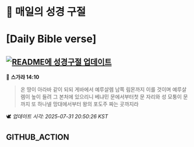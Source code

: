 # 🙏 매일의 성경 구절
# [Daily Bible verse]
## [![README에 성경구절 업데이트](https://github.com/DONGSUKA/first_test/actions/workflows/update-readme-bible.yml/badge.svg)](https://github.com/DONGSUKA/first_test/actions/workflows/update-readme-bible.yml)
<!-- START_BIBLE_VERSE -->
📖 **스가랴 14:10**
> 온 땅이 아라바 같이 되되 게바에서 예루살렘 남쪽 림몬까지 이를 것이며 예루살렘이 높이 들려 그 본처에 있으리니 베냐민 문에서부터첫 문 자리와 성 모퉁이 문까지 또 하나넬 망대에서부터 왕의 포도주 짜는 곳까지라

🕊️ _업데이트 시각: 2025-07-31 20:50:26 KST_
  <!-- END_BIBLE_VERSE -->
## GITHUB_ACTION
